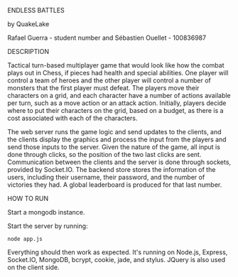 ENDLESS BATTLES

by QuakeLake

Rafael Guerra - student number
and
Sébastien Ouellet - 100836987

DESCRIPTION

Tactical turn-based multiplayer game that would look like how the combat plays out in Chess, if pieces had health and special abilities.
One player will control a team of heroes and the other player will control a number of monsters that the first player must defeat. The players move their characters on a grid, and each character have a number of actions available per turn, such as a move action or an attack action. Initially, players decide where to put their characters on the grid, based on a budget, as there is a cost associated with each of the characters.

The web server runs the game logic and send updates to the clients, and the clients display the graphics and process the input from the players and send those inputs to the server. Given the nature of the game, all input is done through clicks, so the position of the two last clicks are sent. Communication between the clients and the server is done through sockets, provided by Socket.IO. The backend store stores the information of the users, including their username, their password, and the number of victories they had. A global leaderboard is produced for that last number.

HOW TO RUN

Start a mongodb instance.

Start the server by running:

`node app.js`

Everything should then work as expected. 
It's running on Node.js, Express, Socket.IO, MongoDB, bcrypt, cookie, jade, and stylus. JQuery is also used on the client side.

